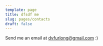 ```yaml
---
template: page
title: dfsdf me
slug: pages/contacts
draft: false
---
```

Send me an email at dvfurlong@gmail.com :)
